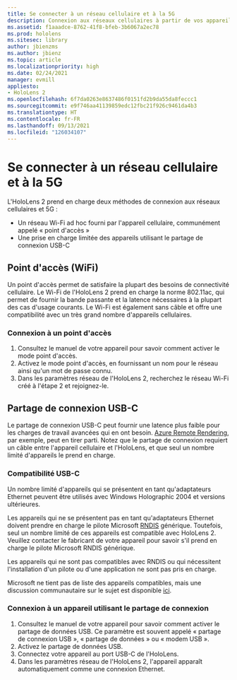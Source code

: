 ```yaml
---
title: Se connecter à un réseau cellulaire et à la 5G
description: Connexion aux réseaux cellulaires à partir de vos appareils de réalité mixte HoloLens
ms.assetid: f1aaadce-8762-41f8-bfeb-3b6067a2ec78
ms.prod: hololens
ms.sitesec: library
author: jbienzms
ms.author: jbienz
ms.topic: article
ms.localizationpriority: high
ms.date: 02/24/2021
manager: evmill
appliesto:
- HoloLens 2
ms.openlocfilehash: 6f7da0263e8637486f0151fd2b9da55da8feccc1
ms.sourcegitcommit: e9f746aa41139859edc12fbc21f926c9461da4b3
ms.translationtype: HT
ms.contentlocale: fr-FR
ms.lasthandoff: 09/13/2021
ms.locfileid: "126034107"
---
```

# <a name="connect-to-cellular-and-5g"></a>Se connecter à un réseau cellulaire et à la 5G

L'HoloLens 2 prend en charge deux méthodes de connexion aux réseaux cellulaires et 5G :

- Un réseau Wi-Fi ad hoc fourni par l'appareil cellulaire, communément appelé « point d'accès »
- Une prise en charge limitée des appareils utilisant le partage de connexion USB-C

## <a name="hotspot-wifi"></a>Point d'accès (WiFi)

Un point d'accès permet de satisfaire la plupart des besoins de connectivité cellulaire. Le Wi-Fi de l'HoloLens 2 prend en charge la norme 802.11ac, qui permet de fournir la bande passante et la latence nécessaires à la plupart des cas d'usage courants. Le Wi-Fi est également sans câble et offre une compatibilité avec un très grand nombre d'appareils cellulaires.

### <a name="connecting-to-a-hotspot"></a>Connexion à un point d'accès

1. Consultez le manuel de votre appareil pour savoir comment activer le mode point d'accès.
1. Activez le mode point d'accès, en fournissant un nom pour le réseau ainsi qu'un mot de passe connu.
1. Dans les paramètres réseau de l'HoloLens 2, recherchez le réseau Wi-Fi créé à l'étape 2 et rejoignez-le.

## <a name="usb-c-tethering"></a>Partage de connexion USB-C

Le partage de connexion USB-C peut fournir une latence plus faible pour les charges de travail avancées qui en ont besoin. [Azure Remote Rendering](https://azure.microsoft.com/services/remote-rendering), par exemple, peut en tirer parti. Notez que le partage de connexion requiert un câble entre l'appareil cellulaire et l'HoloLens, et que seul un nombre limité d'appareils le prend en charge.

### <a name="usb-c-compatibility"></a>Compatibilité USB-C

Un nombre limité d'appareils qui se présentent en tant qu'adaptateurs Ethernet peuvent être utilisés avec Windows Holographic 2004 et versions ultérieures.

Les appareils qui ne se présentent pas en tant qu'adaptateurs Ethernet doivent prendre en charge le pilote Microsoft [RNDIS](/windows-hardware/drivers/network/overview-of-remote-ndis--rndis-) générique. Toutefois, seul un nombre limité de ces appareils est compatible avec HoloLens 2. Veuillez contacter le fabricant de votre appareil pour savoir s'il prend en charge le pilote Microsoft RNDIS générique.

Les appareils qui ne sont pas compatibles avec RNDIS ou qui nécessitent l'installation d'un pilote ou d'une application ne sont pas pris en charge.

Microsoft ne tient pas de liste des appareils compatibles, mais une discussion communautaire sur le sujet est disponible [ici](https://aka.ms/HLCommunityCell).

### <a name="connecting-to-a-tethered-device"></a>Connexion à un appareil utilisant le partage de connexion

1. Consultez le manuel de votre appareil pour savoir comment activer le partage de données USB. Ce paramètre est souvent appelé « partage de connexion USB », « partage de données » ou « modem USB ».
1. Activez le partage de données USB.
1. Connectez votre appareil au port USB-C de l'HoloLens.
1. Dans les paramètres réseau de l'HoloLens 2, l'appareil apparaît automatiquement comme une connexion Ethernet.
